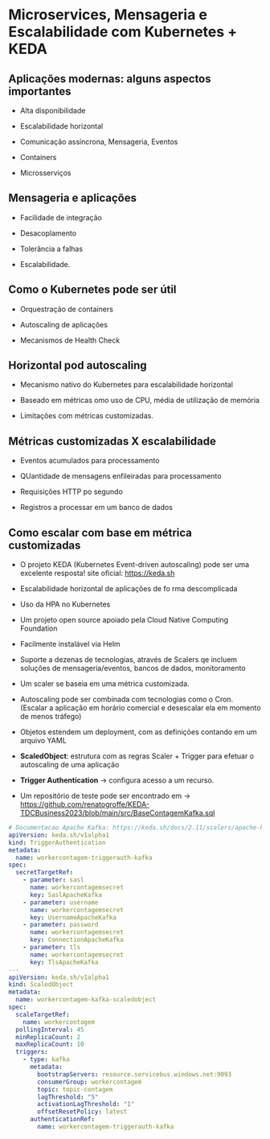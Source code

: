 # Microservices, Mensageria e Escalabilidade com Kubernetes + KEDA

## Aplicações modernas: alguns aspectos importantes

- Alta disponibilidade

- Escalabilidade horizontal

- Comunicação assíncrona, Mensageria, Eventos

- Containers

- Microsserviços

## Mensageria e aplicações

- Facilidade de integração

- Desacoplamento

- Tolerância a falhas

- Escalabilidade.

## Como o Kubernetes pode ser útil

- Orquestração de containers

- Autoscaling de aplicações

- Mecanismos de Health Check

## Horizontal pod autoscaling

- Mecanismo nativo do Kubernetes para escalabilidade horizontal

- Baseado em métricas omo uso de CPU, média de utilização de memória

- Limitações com métricas customizadas.

## Métricas customizadas X escalabilidade

- Eventos acumulados para processamento

- QUantidade de mensagens enfileiradas para processamento

- Requisições HTTP po segundo

- Registros a processar em um banco de dados

## Como escalar com base em métrica customizadas

- O projeto KEDA (Kubernetes Event-driven autoscaling) pode ser uma excelente resposta! site oficial: https://keda.sh

- Escalabilidade horizontal de aplicações de fo rma descomplicada

- Uso da HPA no Kubernetes

- Um projeto open source apoiado pela Cloud Native Computing Foundation

- Facilmente instalável via Helm

- Suporte a dezenas de tecnologias, através de Scalers qe incluem soluções de mensageria/eventos, bancos de dados, monitoramento

- Um scaler se baseia em uma métrica customizada.

- Autoscaling pode ser combinada com tecnologias como o Cron. (Escalar a aplicação em horário comercial e desescalar ela em momento de menos tráfego)

- Objetos estendem um deployment, com as definições contando em um arquivo YAML

- **ScaledObject**: estrutura com as regras Scaler + Trigger para efetuar o autoscaling de uma aplicação

- **Trigger Authentication** -> configura acesso a um recurso.

- Um repositório de teste pode ser encontrado em -> https://github.com/renatogroffe/KEDA-TDCBusiness2023/blob/main/src/BaseContagemKafka.sql

```yml
# Documentacao Apache Kafka: https://keda.sh/docs/2.11/scalers/apache-kafka/
apiVersion: keda.sh/v1alpha1
kind: TriggerAuthentication
metadata:
  name: workercontagem-triggerauth-kafka
spec:
  secretTargetRef:
    - parameter: sasl
      name: workercontagemsecret
      key: SaslApacheKafka
    - parameter: username
      name: workercontagemsecret
      key: UsernameApacheKafka
    - parameter: password
      name: workercontagemsecret
      key: ConnectionApacheKafka
    - parameter: tls
      name: workercontagemsecret
      key: TlsApacheKafka
---
apiVersion: keda.sh/v1alpha1
kind: ScaledObject
metadata:
  name: workercontagem-kafka-scaledobject
spec:
  scaleTargetRef:
    name: workercontagem
  pollingInterval: 45
  minReplicaCount: 2
  maxReplicaCount: 10
  triggers:
    - type: kafka
      metadata:
        bootstrapServers: resource.servicebus.windows.net:9093
        consumerGroup: workercontagem
        topic: topic-contagem
        lagThreshold: "5"
        activationLagThreshold: "1"
        offsetResetPolicy: latest
      authenticationRef:
        name: workercontagem-triggerauth-kafka
```
